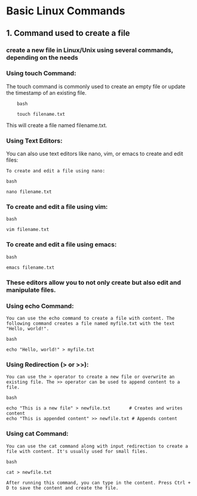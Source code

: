 # Basic Linux Commands

## 1. Command used to create a file

### create a new file in Linux/Unix using several commands, depending on the needs

### Using touch Command:

The touch command is commonly used to create an empty file or update the timestamp of an existing file.

        bash

    	touch filename.txt

This will create a file named filename.txt.

### Using Text Editors:

You can also use text editors like nano, vim, or emacs to create and edit files:

    To create and edit a file using nano:

    bash

    nano filename.txt

### To create and edit a file using vim:

    bash

    vim filename.txt

### To create and edit a file using emacs:

    bash

    emacs filename.txt

### These editors allow you to not only create but also edit and manipulate files.

### Using echo Command:

    You can use the echo command to create a file with content. The following command creates a file named myfile.txt with the text "Hello, world!".

    bash

    echo "Hello, world!" > myfile.txt

### Using Redirection (> or >>):

    You can use the > operator to create a new file or overwrite an existing file. The >> operator can be used to append content to a file.

    bash

    echo "This is a new file" > newfile.txt       # Creates and writes content
    echo "This is appended content" >> newfile.txt # Appends content

### Using cat Command:

    You can use the cat command along with input redirection to create a file with content. It's usually used for small files.

    bash

    cat > newfile.txt

    After running this command, you can type in the content. Press Ctrl + D to save the content and create the file.






